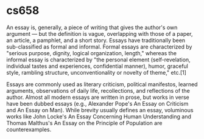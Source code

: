 # cs658
An essay is, generally, a piece of writing that gives the author's own argument — but the definition is vague, overlapping with those of a paper, an article, a pamphlet, and a short story. Essays have traditionally been sub-classified as formal and informal. Formal essays are characterized by "serious purpose, dignity, logical organization, length," whereas the informal essay is characterized by "the personal element (self-revelation, individual tastes and experiences, confidential manner), humor, graceful style, rambling structure, unconventionality or novelty of theme," etc.[1]

Essays are commonly used as literary criticism, political manifestos, learned arguments, observations of daily life, recollections, and reflections of the author. Almost all modern essays are written in prose, but works in verse have been dubbed essays (e.g., Alexander Pope's An Essay on Criticism and An Essay on Man). While brevity usually defines an essay, voluminous works like John Locke's An Essay Concerning Human Understanding and Thomas Malthus's An Essay on the Principle of Population are counterexamples.
